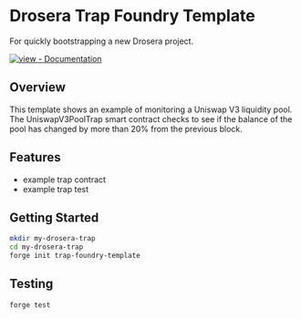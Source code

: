 # Drosera Trap Foundry Template

For quickly bootstrapping a new Drosera project.

[![view - Documentation](https://img.shields.io/badge/view-Documentation-blue?style=for-the-badge)](https://dev.drosera.io "Project documentation")

## Overview
This template shows an example of monitoring a Uniswap V3 liquidity pool. The UniswapV3PoolTrap smart contract checks to see if the balance of the pool has changed by more than 20% from the previous block.

## Features
- example trap contract 
- example trap test

## Getting Started

```bash
mkdir my-drosera-trap
cd my-drosera-trap
forge init trap-foundry-template
```

## Testing
```bash
forge test
```
